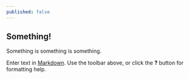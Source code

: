 ```yaml
---
published: false
---
```

## Something!

Something is something is something.


Enter text in [Markdown](http://daringfireball.net/projects/markdown/). Use the toolbar above, or click the **?** button for formatting help.
